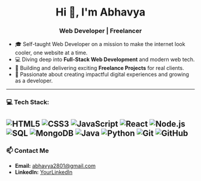 <h1 align="center">Hi 👋, I'm Abhavya</h1>
<h3 align="center">Web Developer | Freelancer </h3>

- 🎓 Self-taught Web Developer on a mission to make the internet look cooler, one website at a time.
- 💻 Diving deep into **Full-Stack Web Development** and modern web tech.  
- 🔭 Building and delivering exciting **Freelance Projects** for real clients.  
- 🚀 Passionate about creating impactful digital experiences and growing as a developer.

---

### 💻 Tech Stack:

![HTML5](https://img.shields.io/badge/HTML5-E34F26?style=for-the-badge&logo=html5&logoColor=white)
![CSS3](https://img.shields.io/badge/CSS3-1572B6?style=for-the-badge&logo=css3&logoColor=white)
![JavaScript](https://img.shields.io/badge/JavaScript-F7DF1E?style=for-the-badge&logo=javascript&logoColor=black)
![React](https://img.shields.io/badge/React-20232A?style=for-the-badge&logo=react&logoColor=61DAFB)
![Node.js](https://img.shields.io/badge/NODE.JS-339933?style=for-the-badge&logo=node.js&logoColor=white)
![SQL](https://img.shields.io/badge/SQL-00758F?style=for-the-badge&logo=postgresql&logoColor=white)
![MongoDB](https://img.shields.io/badge/MONGODB-47A248?style=for-the-badge&logo=mongodb&logoColor=white)
![Java](https://img.shields.io/badge/JAVA-ED8B00?style=for-the-badge&logo=java&logoColor=white)
![Python](https://img.shields.io/badge/PYTHON-3776AB?style=for-the-badge&logo=python&logoColor=white)
![Git](https://img.shields.io/badge/GIT-F05032?style=for-the-badge&logo=git&logoColor=white)
![GitHub](https://img.shields.io/badge/GITHUB-181717?style=for-the-badge&logo=github&logoColor=white)
---

### 📫 Contact Me

- **Email:** abhavya2801@gmail.com  
- **LinkedIn:** [YourLinkedIn](https://www.linkedin.com/in/abhavyagupta/) 
